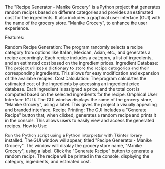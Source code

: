 The "Recipe Generator - Manike Grocery" is a Python project that generates random recipes based on different categories and provides an estimated cost for the ingredients. It also includes a graphical user interface (GUI) with the name of the grocery store, "Manike Grocery", to enhance the user experience.

Features:

Random Recipe Generation: The program randomly selects a recipe category from options like Italian, Mexican, Asian, etc., and generates a recipe accordingly. Each recipe includes a category, a list of ingredients, and an estimated cost based on the ingredient prices.
Ingredient Database: The project utilizes a dictionary to store the recipe categories and their corresponding ingredients. This allows for easy modification and expansion of the available recipes.
Cost Calculation: The program calculates the estimated cost of the ingredients by accessing an ingredient price database. Each ingredient is assigned a price, and the total cost is computed based on the selected ingredients for the recipe.
Graphical User Interface (GUI): The GUI window displays the name of the grocery store, "Manike Grocery", using a label. This gives the project a visually appealing and branded interface.
Recipe Printing: The GUI includes a "Generate Recipe" button that, when clicked, generates a random recipe and prints it in the console. This allows users to easily view and access the generated recipes.
How to Use:

Run the Python script using a Python interpreter with Tkinter library installed.
The GUI window will appear, titled "Recipe Generator - Manike Grocery".
The window will display the grocery store name, "Manike Grocery", using a label.
Click the "Generate Recipe" button to generate a random recipe.
The recipe will be printed in the console, displaying the category, ingredients, and estimated cost.
